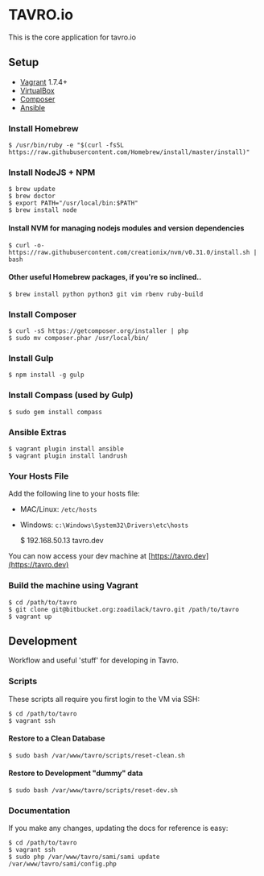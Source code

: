 # TAVRO.io

This is the core application for tavro.io

## Setup

* [Vagrant](http://vagrantup.com/downloads) 1.7.4+
* [VirtualBox](https://www.virtualbox.org/wiki/Downloads)
* [Composer](https://getcomposer.org/doc/00-intro.md)
* [Ansible](http://docs.ansible.com/ansible/intro_installation.html)

### Install Homebrew

    $ /usr/bin/ruby -e "$(curl -fsSL https://raw.githubusercontent.com/Homebrew/install/master/install)"

### Install NodeJS + NPM

    $ brew update
    $ brew doctor
    $ export PATH="/usr/local/bin:$PATH"
    $ brew install node
    
#### Install NVM for managing nodejs modules and version dependencies

    $ curl -o- https://raw.githubusercontent.com/creationix/nvm/v0.31.0/install.sh | bash
    
#### Other useful Homebrew packages, if you're so inclined..

    $ brew install python python3 git vim rbenv ruby-build 

### Install Composer

    $ curl -sS https://getcomposer.org/installer | php
    $ sudo mv composer.phar /usr/local/bin/

### Install Gulp

    $ npm install -g gulp

### Install Compass (used by Gulp)

    $ sudo gem install compass

### Ansible Extras

    $ vagrant plugin install ansible
    $ vagrant plugin install landrush

### Your Hosts File

Add the following line to your hosts file:

* MAC/Linux: `/etc/hosts`
* Windows: `c:\Windows\System32\Drivers\etc\hosts`

    $ 192.168.50.13      tavro.dev

You can now access your dev machine at [https://tavro.dev](https://tavro.dev)

### Build the machine using Vagrant

    $ cd /path/to/tavro
    $ git clone git@bitbucket.org:zoadilack/tavro.git /path/to/tavro
    $ vagrant up

## Development

Workflow and useful 'stuff' for developing in Tavro.

### Scripts

These scripts all require you first login to the VM via SSH:

    $ cd /path/to/tavro
    $ vagrant ssh
    
#### Restore to a Clean Database

    $ sudo bash /var/www/tavro/scripts/reset-clean.sh
   
#### Restore to Development "dummy" data

    $ sudo bash /var/www/tavro/scripts/reset-dev.sh
    
### Documentation

If you make any changes, updating the docs for reference is easy:

    $ cd /path/to/tavro
    $ vagrant ssh
    $ sudo php /var/www/tavro/sami/sami update /var/www/tavro/sami/config.php
    